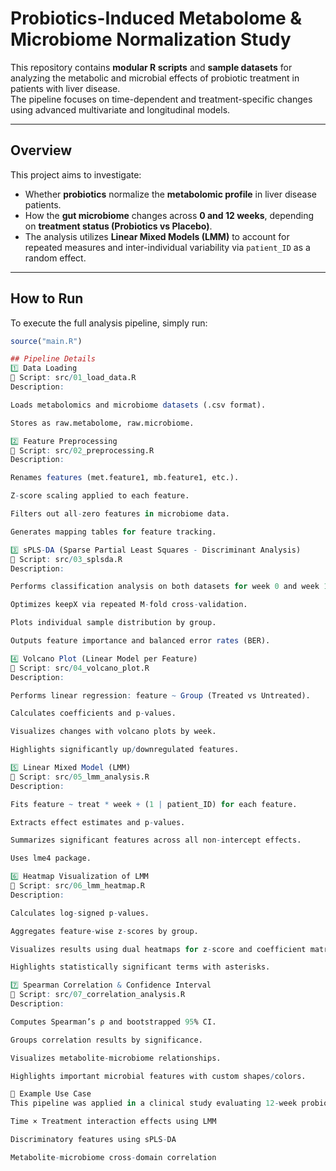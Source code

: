 # Probiotics-Induced Metabolome & Microbiome Normalization Study

This repository contains **modular R scripts** and **sample datasets** for analyzing the metabolic and microbial effects of probiotic treatment in patients with liver disease.  
The pipeline focuses on time-dependent and treatment-specific changes using advanced multivariate and longitudinal models.

---

## Overview

This project aims to investigate:

- Whether **probiotics** normalize the **metabolomic profile** in liver disease patients.
- How the **gut microbiome** changes across **0 and 12 weeks**, depending on **treatment status (Probiotics vs Placebo)**.
- The analysis utilizes **Linear Mixed Models (LMM)** to account for repeated measures and inter-individual variability via `patient_ID` as a random effect.

---

## How to Run

To execute the full analysis pipeline, simply run:

```r
source("main.R")

## Pipeline Details
1️⃣ Data Loading
📂 Script: src/01_load_data.R
Description:

Loads metabolomics and microbiome datasets (.csv format).

Stores as raw.metabolome, raw.microbiome.

2️⃣ Feature Preprocessing
📂 Script: src/02_preprocessing.R
Description:

Renames features (met.feature1, mb.feature1, etc.).

Z-score scaling applied to each feature.

Filters out all-zero features in microbiome data.

Generates mapping tables for feature tracking.

3️⃣ sPLS-DA (Sparse Partial Least Squares - Discriminant Analysis)
📂 Script: src/03_splsda.R
Description:

Performs classification analysis on both datasets for week 0 and week 12.

Optimizes keepX via repeated M-fold cross-validation.

Plots individual sample distribution by group.

Outputs feature importance and balanced error rates (BER).

4️⃣ Volcano Plot (Linear Model per Feature)
📂 Script: src/04_volcano_plot.R
Description:

Performs linear regression: feature ~ Group (Treated vs Untreated).

Calculates coefficients and p-values.

Visualizes changes with volcano plots by week.

Highlights significantly up/downregulated features.

5️⃣ Linear Mixed Model (LMM)
📂 Script: src/05_lmm_analysis.R
Description:

Fits feature ~ treat * week + (1 | patient_ID) for each feature.

Extracts effect estimates and p-values.

Summarizes significant features across all non-intercept effects.

Uses lme4 package.

6️⃣ Heatmap Visualization of LMM
📂 Script: src/06_lmm_heatmap.R
Description:

Calculates log-signed p-values.

Aggregates feature-wise z-scores by group.

Visualizes results using dual heatmaps for z-score and coefficient matrix.

Highlights statistically significant terms with asterisks.

7️⃣ Spearman Correlation & Confidence Interval
📂 Script: src/07_correlation_analysis.R
Description:

Computes Spearman’s ρ and bootstrapped 95% CI.

Groups correlation results by significance.

Visualizes metabolite-microbiome relationships.

Highlights important microbial features with custom shapes/colors.

🧪 Example Use Case
This pipeline was applied in a clinical study evaluating 12-week probiotic treatment in patients with chronic liver conditions, focusing on:

Time × Treatment interaction effects using LMM

Discriminatory features using sPLS-DA

Metabolite-microbiome cross-domain correlation
